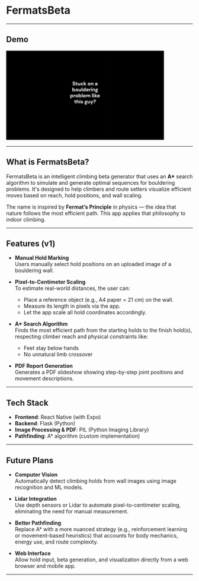# FermatsBeta

---

## Demo

![Demo of FermatsBeta](./demo.gif)

---

## What is FermatsBeta?

FermatsBeta is an intelligent climbing beta generator that uses an **A\*** search algorithm to simulate and generate optimal sequences for bouldering problems. It's designed to help climbers and route setters visualize efficient moves based on reach, hold positions, and wall scaling.

The name is inspired by **Fermat’s Principle** in physics — the idea that nature follows the most efficient path. This app applies that philosophy to indoor climbing.

---

## Features (v1)

- **Manual Hold Marking**  
  Users manually select hold positions on an uploaded image of a bouldering wall.

- **Pixel-to-Centimeter Scaling**  
  To estimate real-world distances, the user can:
  - Place a reference object (e.g., A4 paper = 21 cm) on the wall.
  - Measure its length in pixels via the app.
  - Let the app scale all hold coordinates accordingly.

- **A\* Search Algorithm**  
  Finds the most efficient path from the starting holds to the finish hold(s), respecting climber reach and physical constraints like:
  - Feet stay below hands
  - No unnatural limb crossover

- **PDF Report Generation**  
  Generates a PDF slideshow showing step-by-step joint positions and movement descriptions.

---

## Tech Stack

- **Frontend**: React Native (with Expo)  
- **Backend**: Flask (Python)  
- **Image Processing & PDF**: PIL (Python Imaging Library)  
- **Pathfinding**: A* algorithm (custom implementation)  

---

## Future Plans

- **Computer Vision**  
  Automatically detect climbing holds from wall images using image recognition and ML models.

- **Lidar Integration**  
  Use depth sensors or Lidar to automate pixel-to-centimeter scaling, eliminating the need for manual measurement.

- **Better Pathfinding**  
  Replace A* with a more nuanced strategy (e.g., reinforcement learning or movement-based heuristics) that accounts for body mechanics, energy use, and route complexity.

- **Web Interface**  
  Allow hold input, beta generation, and visualization directly from a web browser and mobile app.

---

